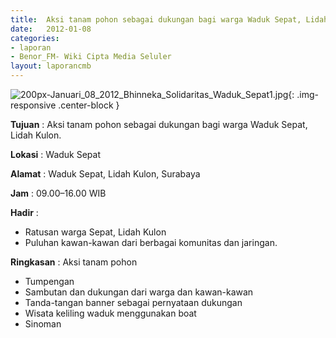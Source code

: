 ```yaml
---	
title: 	Aksi tanam pohon sebagai dukungan bagi warga Waduk Sepat, Lidah Kulon.
date: 	2012-01-08
categories:	
- laporan	
- Benor_FM- Wiki Cipta Media Seluler	
layout: laporancmb	
---	
```

	
![200px-Januari_08_2012_Bhinneka_Solidaritas_Waduk_Sepat1.jpg](/uploads/200px-Januari_08_2012_Bhinneka_Solidaritas_Waduk_Sepat1.jpg){: .img-responsive .center-block }	
	
**Tujuan** :	Aksi tanam pohon sebagai dukungan bagi warga Waduk Sepat, Lidah Kulon.
	
**Lokasi** :	Waduk Sepat
	
**Alamat** : 	Waduk Sepat, Lidah Kulon, Surabaya
	
**Jam** :	09.00–16.00 WIB
	
**Hadir** :	
*	Ratusan warga Sepat, Lidah Kulon
*	Puluhan kawan-kawan dari berbagai komunitas dan jaringan.

**Ringkasan** :	Aksi tanam pohon
*	Tumpengan
*	Sambutan dan dukungan dari warga dan kawan-kawan
*	Tanda-tangan banner sebagai pernyataan dukungan
*	Wisata keliling waduk menggunakan boat
*	Sinoman
